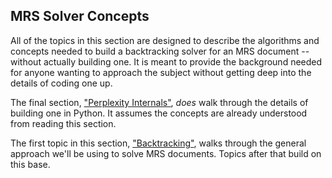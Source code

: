 ## MRS Solver Concepts
All of the topics in this section are designed to describe the algorithms and concepts needed to build a backtracking solver for an MRS document -- without actually building one. It is meant to provide the background needed for anyone wanting to approach the subject without getting deep into the details of coding one up. 

The final section, ["Perplexity Internals"](../pxint/pxint0000Overview), *does* walk through the details of building one in Python. It assumes the concepts are already understood from reading this section.

The first topic in this section, ["Backtracking"](devcon0010MRSSolver), walks through the general approach we'll be using to solve MRS documents. Topics after that build on this base.
